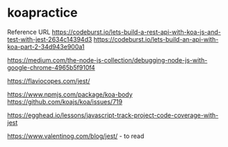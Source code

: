 # koapractice
Reference URL
https://codeburst.io/lets-build-a-rest-api-with-koa-js-and-test-with-jest-2634c14394d3
https://codeburst.io/lets-build-an-api-with-koa-part-2-34d943e900a1

https://medium.com/the-node-js-collection/debugging-node-js-with-google-chrome-4965b5f910f4

https://flaviocopes.com/jest/

https://www.npmjs.com/package/koa-body
https://github.com/koajs/koa/issues/719

https://egghead.io/lessons/javascript-track-project-code-coverage-with-jest

https://www.valentinog.com/blog/jest/ - to read


